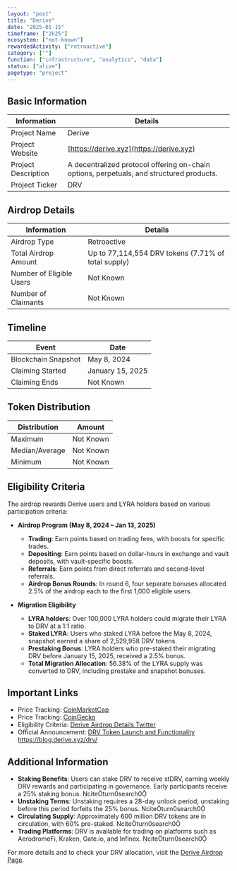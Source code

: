 ```yaml
---
layout: "post"
title: "Derive"
date: "2025-01-15"
timeframe: ["2k25"]
ecosystem: ["not-known"]
rewardedActivity: ["retroactive"]
category: [""]
function: ["infrastructure", "analytics", "data"]
status: ["alive"]
pagetype: "project"
---
```


## Basic Information

| Information         | Details                                                                                  |
| ------------------- | ---------------------------------------------------------------------------------------- |
| Project Name        | Derive                                                                                   |
| Project Website     | [https://derive.xyz](https://derive.xyz)                                                 |
| Project Description | A decentralized protocol offering on-chain options, perpetuals, and structured products. |
| Project Ticker      | DRV                                                                                      |

## Airdrop Details

| Information              | Details                                             |
| ------------------------ | --------------------------------------------------- |
| Airdrop Type             | Retroactive                                         |
| Total Airdrop Amount     | Up to 77,114,554 DRV tokens (7.71% of total supply) |
| Number of Eligible Users | Not Known                                           |
| Number of Claimants      | Not Known                                           |

## Timeline

| Event               | Date             |
| ------------------- | ---------------- |
| Blockchain Snapshot | May 8, 2024      |
| Claiming Started    | January 15, 2025 |
| Claiming Ends       | Not Known        |

## Token Distribution

| Distribution   | Amount    |
| -------------- | --------- |
| Maximum        | Not Known |
| Median/Average | Not Known |
| Minimum        | Not Known |

## Eligibility Criteria

The airdrop rewards Derive users and LYRA holders based on various participation criteria:

- **Airdrop Program (May 8, 2024 – Jan 13, 2025)**

  - **Trading**: Earn points based on trading fees, with boosts for specific trades.
  - **Depositing**: Earn points based on dollar-hours in exchange and vault deposits, with vault-specific boosts.
  - **Referrals**: Earn points from direct referrals and second-level referrals.
  - **Airdrop Bonus Rounds**: In round 6, four separate bonuses allocated 2.5% of the airdrop each to the first 1,000 eligible users.

- **Migration Eligibility**
  - **LYRA holders**: Over 100,000 LYRA holders could migrate their LYRA to DRV at a 1:1 ratio.
  - **Staked LYRA**: Users who staked LYRA before the May 8, 2024, snapshot earned a share of 2,529,958 DRV tokens.
  - **Prestaking Bonus**: LYRA holders who pre-staked their migrating DRV before January 15, 2025, received a 2.5% bonus.
  - **Total Migration Allocation**: 56.38% of the LYRA supply was converted to DRV, including prestake and snapshot bonuses.

## Important Links

- Price Tracking: [CoinMarketCap](https://coinmarketcap.com/currencies/derive)
- Price Tracking: [CoinGecko](https://www.coingecko.com/en/coins/derive)
- Eligibility Criteria: [Derive Airdrop Details Twitter](https://x.com/derivexyz/status/1879334816136736887)
- Official Announcement: [DRV Token Launch and Functionality](https://forums.derive.xyz/t/dip-drv-token-launch-and-functionality/233)
  https://blog.derive.xyz/drv/

## Additional Information

- **Staking Benefits**: Users can stake DRV to receive stDRV, earning weekly DRV rewards and participating in governance. Early participants receive a 25% staking bonus. citeturn0search0
- **Unstaking Terms**: Unstaking requires a 28-day unlock period; unstaking before this period forfeits the 25% bonus. citeturn0search0
- **Circulating Supply**: Approximately 600 million DRV tokens are in circulation, with 60% pre-staked. citeturn0search0
- **Trading Platforms**: DRV is available for trading on platforms such as AerodromeFi, Kraken, Gate.io, and Infinex. citeturn0search0

For more details and to check your DRV allocation, visit the [Derive Airdrop Page](https://derive.xyz/airdrop).